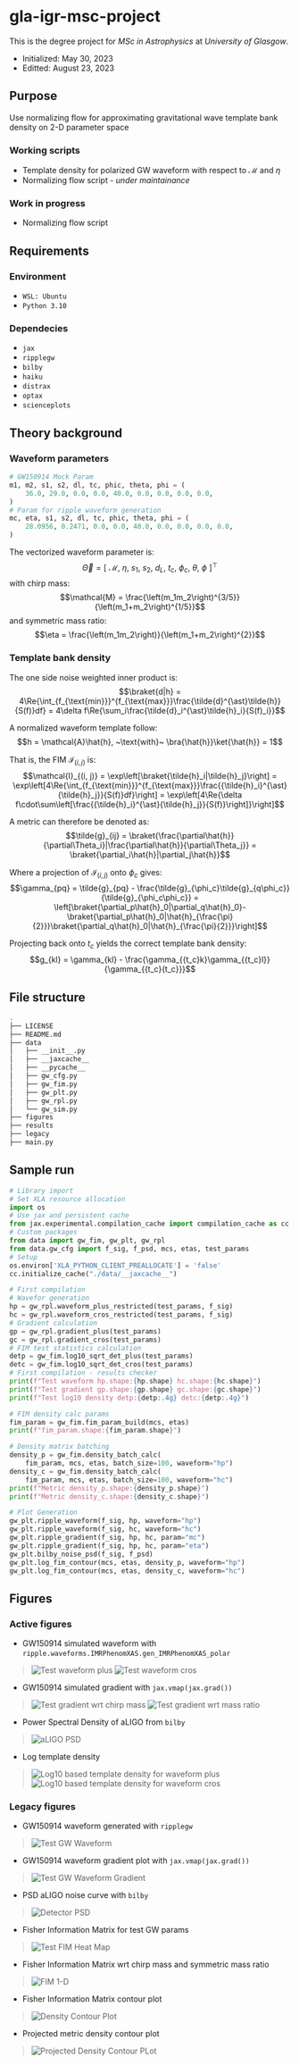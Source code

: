 # gla-igr-msc-project

This is the degree project for *MSc in Astrophysics* at *University of Glasgow*.

- Initialized: May 30, 2023
- Editted: August 23, 2023

[//]: # "========================================================================"

## Purpose

Use normalizing flow for approximating gravitational wave template bank density on 2-D parameter space

### Working scripts

- Template density for polarized GW waveform with respect to $\mathcal{M}$ and $\eta$
- Normalizing flow script - *under maintainance*

### Work in progress

- Normalizing flow script

[//]: # "========================================================================"

## Requirements

### Environment

- ```WSL: Ubuntu```
- ```Python 3.10```

### Dependecies

- ```jax```
- ```ripplegw```
- ```bilby```
- ```haiku```
- ```distrax```
- ```optax```
- ```scienceplots```

[//]: # "========================================================================"

## Theory background

### Waveform parameters

```python
# GW150914 Mock Param
m1, m2, s1, s2, dl, tc, phic, theta, phi = (
    36.0, 29.0, 0.0, 0.0, 40.0, 0.0, 0.0, 0.0, 0.0,
)
# Param for ripple waveform generation
mc, eta, s1, s2, dl, tc, phic, theta, phi = (
    28.0956, 0.2471, 0.0, 0.0, 40.0, 0.0, 0.0, 0.0, 0.0,
)
```

The vectorized waveform parameter is:
$$\vec{\Theta} = \left[~\mathcal{M},~\eta,~s_1,~s_2,~d_L,~t_c,~\phi_c,~\theta,~\phi~\right]^{\top}$$
with chirp mass:
$$\mathcal{M} = \frac{\left(m_1m_2\right)^{3/5}}{\left(m_1+m_2\right)^{1/5}}$$
and symmetric mass ratio:
$$\eta = \frac{\left(m_1m_2\right)}{\left(m_1+m_2\right)^{2}}$$

### Template bank density

The one side noise weighted inner product is:
$$\braket{d|h} = 4\Re{\int_{f_{\text{min}}}^{f_{\text{max}}}\frac{\tilde{d}^{\ast}\tilde{h}}{S(f)}df} = 4\delta f\Re{\sum_i\frac{\tilde{d}_i^{\ast}\tilde{h}_i}{S(f)_i}}$$

A normalized waveform template follow:
$$h = \mathcal{A}\hat{h}, ~\text{with}~ \bra{\hat{h}}\ket{\hat{h}} = 1$$

That is, the FIM $\mathcal{I}_{(i, j)}$ is:
$$\mathcal{I}_{(i, j)} = \exp\left[\braket{\tilde{h}_i|\tilde{h}_j}\right] = \exp\left[4\Re{\int_{f_{\text{min}}}^{f_{\text{max}}}\frac{{\tilde{h}_i}^{\ast}{\tilde{h}_j}}{S(f)}df}\right] = \exp\left[4\Re{\delta f\cdot\sum\left[\frac{{\tilde{h}_i}^{\ast}{\tilde{h}_j}}{S(f)}\right]}\right]$$

A metric can therefore be denoted as:
$$\tilde{g}_{ij} = \braket{\frac{\partial\hat{h}}{\partial\Theta_i}|\frac{\partial\hat{h}}{\partial\Theta_j}} = \braket{\partial_i\hat{h}|\partial_j\hat{h}}$$

Where a projection of $\mathcal{I}_{(i, j)}$ onto $\phi_c$ gives:
$$\gamma_{pq} = \tilde{g}_{pq} - \frac{\tilde{g}_{\phi_c}\tilde{g}_{q\phi_c}}{\tilde{g}_{\phi_c\phi_c}} = \left[\braket{\partial_p\hat{h}_0|\partial_q\hat{h}_0}-\braket{\partial_p\hat{h}_0|\hat{h}_{\frac{\pi}{2}}}\braket{\partial_q\hat{h}_0|\hat{h}_{\frac{\pi}{2}}}\right]$$

Projecting back onto $t_c$ yields the correct template bank density:
$$g_{kl} = \gamma_{kl} - \frac{\gamma_{{t_c}k}\gamma_{{t_c}l}}{\gamma_{{t_c}{t_c}}}$$

[//]: # "========================================================================"

## File structure

```bash
.
├── LICENSE
├── README.md
├── data
│   ├── __init__.py
│   ├── __jaxcache__
│   ├── __pycache__
│   ├── gw_cfg.py
│   ├── gw_fim.py
│   ├── gw_plt.py
│   ├── gw_rpl.py
│   └── gw_sim.py
├── figures
├── results
├── legacy
├── main.py
```

[//]: # "========================================================================"

## Sample run

```python
# Library import
# Set XLA resource allocation
import os
# Use jax and persistent cache
from jax.experimental.compilation_cache import compilation_cache as cc
# Custom packages
from data import gw_fim, gw_plt, gw_rpl
from data.gw_cfg import f_sig, f_psd, mcs, etas, test_params
# Setup
os.environ['XLA_PYTHON_CLIENT_PREALLOCATE'] = 'false'
cc.initialize_cache("./data/__jaxcache__")

# First compilation
# Wavefor generation
hp = gw_rpl.waveform_plus_restricted(test_params, f_sig)
hc = gw_rpl.waveform_cros_restricted(test_params, f_sig)
# Gradient calculation
gp = gw_rpl.gradient_plus(test_params)
gc = gw_rpl.gradient_cros(test_params)
# FIM test statistics calculation
detp = gw_fim.log10_sqrt_det_plus(test_params)
detc = gw_fim.log10_sqrt_det_cros(test_params)
# First compilation - results checker
print(f"Test waveform hp.shape:{hp.shape} hc.shape:{hc.shape}")
print(f"Test gradient gp.shape:{gp.shape} gc.shape:{gc.shape}")
print(f"Test log10 density detp:{detp:.4g} detc:{detp:.4g}")

# FIM density calc params
fim_param = gw_fim.fim_param_build(mcs, etas)
print(f"fim_param.shape:{fim_param.shape}")

# Density matrix batching
density_p = gw_fim.density_batch_calc(
    fim_param, mcs, etas, batch_size=100, waveform="hp")
density_c = gw_fim.density_batch_calc(
    fim_param, mcs, etas, batch_size=100, waveform="hc")
print(f"Metric density_p.shape:{density_p.shape}")
print(f"Metric density_c.shape:{density_c.shape}")

# Plot Generation
gw_plt.ripple_waveform(f_sig, hp, waveform="hp")
gw_plt.ripple_waveform(f_sig, hc, waveform="hc")
gw_plt.ripple_gradient(f_sig, hp, hc, param="mc")
gw_plt.ripple_gradient(f_sig, hp, hc, param="eta")
gw_plt.bilby_noise_psd(f_sig, f_psd)
gw_plt.log_fim_contour(mcs, etas, density_p, waveform="hp")
gw_plt.log_fim_contour(mcs, etas, density_c, waveform="hc")

```

[//]: # "========================================================================"

## Figures

### Active figures

- GW150914 simulated waveform with ```ripple.waveforms.IMRPhenomXAS.gen_IMRPhenomXAS_polar```

> ![Test waveform plus](./figures/ripple_hp.png)
> ![Test waveform cros](./figures/ripple_hc.png)

- GW150914 simulated gradient with ```jax.vmap(jax.grad())```

> ![Test gradient wrt chirp mass](./figures/ripple_grad_mc.png)
> ![Test gradient wrt mass ratio](./figures/ripple_grad_eta.png)

- Power Spectral Density of aLIGO from ```bilby```

> ![aLIGO PSD](./figures/bilby_psd.png)

- Log template density

> ![Log10 based template density for waveform plus](./figures/log_fim_contour_hp.png)
> ![Log10 based template density for waveform cros](./figures/log_fim_contour_hc.png)

### Legacy figures

- GW150914 waveform generated with ```ripplegw```

> ![Test GW Waveform](./legacy/figures_legacy/fig_01_ripple_waveform.png)

- GW150914 waveform gradient plot with ```jax.vmap(jax.grad())```

> ![Test GW Waveform Gradient](./legacy/figures_legacy/fig_02_ripple_waveform_grad.png)

- PSD aLIGO noise curve with ```bilby```

> ![Detector PSD](./legacy/figures_legacy/fig_03_bilby_psd.png)

- Fisher Information Matrix for test GW params

> ![Test FIM Heat Map](./legacy/figures_legacy/fig_04_fim_heatmap.png)

- Fisher Information Matrix wrt chirp mass and symmetric mass ratio

> ![FIM 1-D](./legacy/figures_legacy/fig_05_fim_mc_mr.png)

- Fisher Information Matrix contour plot

> ![Density Contour Plot](./legacy/figures_legacy/fig_06_fim_mc_mr_contour.png)

- Projected metric density contour plot

> ![Projected Density Contour PLot](./legacy/figures_legacy/fig_06_fim_mc_mr_contour_log10.png)
